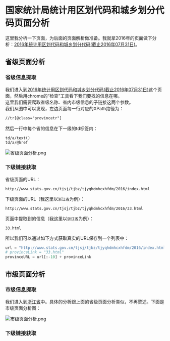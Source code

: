 # 国家统计局统计用区划代码和城乡划分代码页面分析
这里我分析一下页面，为后面的页面解析做准备。我就拿2016年的页面做下分析：[2016年统计用区划代码和城乡划分代码(截止2016年07月31日)](http://www.stats.gov.cn/tjsj/tjbz/tjyqhdmhcxhfdm/2016/index.html)。

## 省级页面分析
### 省级信息提取
我们进入到[2016年统计用区划代码和城乡划分代码(截止2016年07月31日)](http://www.stats.gov.cn/tjsj/tjbz/tjyqhdmhcxhfdm/2016/index.html)这个页面，然后用chrome的“检查”工具看下我们要找的信息在哪。\
这里我们需要爬取省级名称、省内市级信息的子链接这两个参数。\
我们从图中可以发现，左边页面每一行对应的XPath路径为：
```XML
//tr[@class="provincetr"]
```
然后一行中每个省的信息在下一级的td标签内：
```XML
td/a/text()
td/a/@href
```

![省级页面分析.png](https://raw.githubusercontent.com/dta0502/China-zoning-code-for-statistics-spider/master/images/%E7%9C%81%E7%BA%A7%E9%A1%B5%E9%9D%A2%E5%88%86%E6%9E%90.png)

### 下级链接获取
省级页面的URL：
```
http://www.stats.gov.cn/tjsj/tjbz/tjyqhdmhcxhfdm/2016/index.html
```
下级页面的URL（我这里以`浙江省`为例）：
```
http://www.stats.gov.cn/tjsj/tjbz/tjyqhdmhcxhfdm/2016/33.html
```
页面中提取到的信息（我这里以`浙江省`为例）：
```
33.html
```

所以我们可以通过如下方式获取真实的URL保存到一个列表中：
```python
url = "http://www.stats.gov.cn/tjsj/tjbz/tjyqhdmhcxhfdm/2016/index.html"
# provinceLink = "33.html"
provinceURL = url[:-10] + provinceLink
```

## 市级页面分析
### 市级信息提取
我们进入到[浙江省](http://www.stats.gov.cn/tjsj/tjbz/tjyqhdmhcxhfdm/2016/33.html)中。具体的分析跟上面的省级页面分析类似，不再赘述。下面是市级页面分析图：

![市级页面分析.png](https://raw.githubusercontent.com/dta0502/China-zoning-code-for-statistics-spider/master/images/%E5%B8%82%E7%BA%A7%E9%A1%B5%E9%9D%A2%E5%88%86%E6%9E%90.png)

### 下级链接获取






